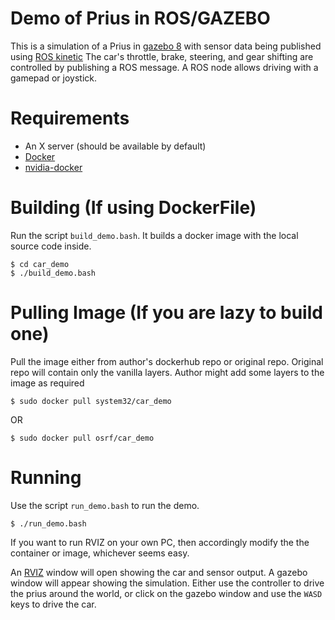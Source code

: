 # Demo of Prius in ROS/GAZEBO

This is a simulation of a Prius in [gazebo 8](http://gazebosim.org) with sensor data being published using [ROS kinetic](http://wiki.ros.org/kinetic/Installation)
The car's throttle, brake, steering, and gear shifting are controlled by publishing a ROS message.
A ROS node allows driving with a gamepad or joystick.

# Requirements

* An X server (should be available by default)
* [Docker](https://www.docker.com/get-docker)
* [nvidia-docker](https://github.com/NVIDIA/nvidia-docker/wiki/Installation)

# Building (If using DockerFile)

Run the script `build_demo.bash`.
It builds a docker image with the local source code inside.

```
$ cd car_demo
$ ./build_demo.bash
```

# Pulling Image (If you are lazy to build one)

Pull the image either from author's dockerhub repo or original repo. 
Original repo will contain only the vanilla layers. Author might add some layers to the image as required

```
$ sudo docker pull system32/car_demo
```

OR

```
$ sudo docker pull osrf/car_demo
```

# Running

Use the script `run_demo.bash` to run the demo.

```
$ ./run_demo.bash
```

If you want to run RVIZ on your own PC, then accordingly modify the the container or image, whichever seems easy.


An [RVIZ](http://wiki.ros.org/rviz) window will open showing the car and sensor output.
A gazebo window will appear showing the simulation.
Either use the controller to drive the prius around the world, or click on the gazebo window and use the `WASD` keys to drive the car.
